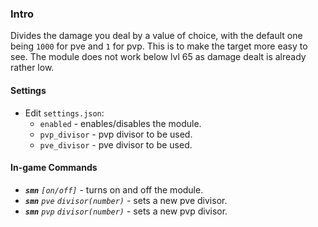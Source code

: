### **Intro**

Divides the damage you deal by a value of choice, with the default one being `1000` for pve and `1` for pvp. This is to make the target more easy to see. The module does not work below lvl 65 as damage dealt is already rather low.

#### Settings

* Edit `settings.json`:
  * `enabled` - enables/disables the module. 
  * `pvp_divisor` - pvp divisor to be used.
  * `pve_divisor` - pve divisor to be used.

#### In-game Commands

* ***`smn`***  *`[on/off]`* - turns on and off the module.
* ***`smn`*** *`pve`* *`divisor(number)`* - sets a new pve divisor.
* ***`smn`*** *`pvp`*  *`divisor(number)`* - sets a new pvp divisor.
######
